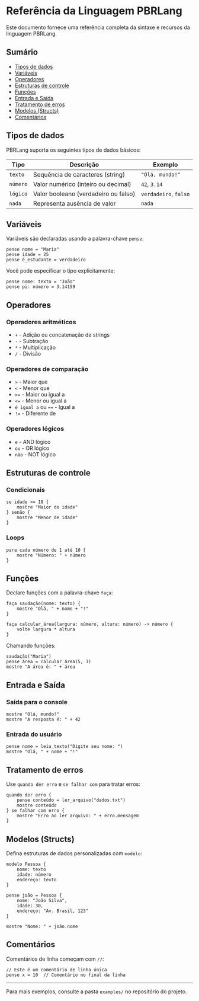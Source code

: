 # Referência da Linguagem PBRLang

Este documento fornece uma referência completa da sintaxe e recursos da linguagem PBRLang.

## Sumário

- [Tipos de dados](#tipos-de-dados)
- [Variáveis](#variáveis)
- [Operadores](#operadores)
- [Estruturas de controle](#estruturas-de-controle)
- [Funções](#funções)
- [Entrada e Saída](#entrada-e-saída)
- [Tratamento de erros](#tratamento-de-erros)
- [Modelos (Structs)](#modelos-structs)
- [Comentários](#comentários)

## Tipos de dados

PBRLang suporta os seguintes tipos de dados básicos:

| Tipo | Descrição | Exemplo |
|------|-----------|---------|
| `texto` | Sequência de caracteres (string) | `"Olá, mundo!"` |
| `número` | Valor numérico (inteiro ou decimal) | `42`, `3.14` |
| `lógico` | Valor booleano (verdadeiro ou falso) | `verdadeiro`, `falso` |
| `nada` | Representa ausência de valor | `nada` |

## Variáveis

Variáveis são declaradas usando a palavra-chave `pense`:

```pbr
pense nome = "Maria"
pense idade = 25
pense é_estudante = verdadeiro
```

Você pode especificar o tipo explicitamente:

```pbr
pense nome: texto = "João"
pense pi: número = 3.14159
```

## Operadores

### Operadores aritméticos

- `+` - Adição ou concatenação de strings
- `-` - Subtração
- `*` - Multiplicação
- `/` - Divisão

### Operadores de comparação

- `>` - Maior que
- `<` - Menor que
- `>=` - Maior ou igual a
- `<=` - Menor ou igual a
- `é igual a` ou `==` - Igual a
- `!=` - Diferente de

### Operadores lógicos

- `e` - AND lógico
- `ou` - OR lógico
- `não` - NOT lógico

## Estruturas de controle

### Condicionais

```pbr
se idade >= 18 {
    mostre "Maior de idade"
} senão {
    mostre "Menor de idade"
}
```

### Loops

```pbr
para cada número de 1 até 10 {
    mostre "Número: " + número
}
```

## Funções

Declare funções com a palavra-chave `faça`:

```pbr
faça saudação(nome: texto) {
    mostre "Olá, " + nome + "!"
}

faça calcular_área(largura: número, altura: número) -> número {
    volte largura * altura
}
```

Chamando funções:

```pbr
saudação("Maria")
pense área = calcular_área(5, 3)
mostre "A área é: " + área
```

## Entrada e Saída

### Saída para o console

```pbr
mostre "Olá, mundo!"
mostre "A resposta é: " + 42
```

### Entrada do usuário

```pbr
pense nome = leia_texto("Digite seu nome: ")
mostre "Olá, " + nome + "!"
```

## Tratamento de erros

Use `quando der erro` e `se falhar com` para tratar erros:

```pbr
quando der erro {
    pense conteúdo = ler_arquivo("dados.txt")
    mostre conteúdo
} se falhar com erro {
    mostre "Erro ao ler arquivo: " + erro.mensagem
}
```

## Modelos (Structs)

Defina estruturas de dados personalizadas com `modelo`:

```pbr
modelo Pessoa {
    nome: texto
    idade: número
    endereço: texto
}

pense joão = Pessoa {
    nome: "João Silva",
    idade: 30,
    endereço: "Av. Brasil, 123"
}

mostre "Nome: " + joão.nome
```

## Comentários

Comentários de linha começam com `//`:

```pbr
// Este é um comentário de linha única
pense x = 10  // Comentário no final da linha
```

---

Para mais exemplos, consulte a pasta `examples/` no repositório do projeto.

